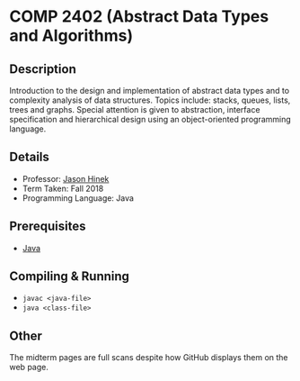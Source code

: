 # COMP 2402 (Abstract Data Types and Algorithms)

## Description 
Introduction to the design and implementation of abstract data types and to complexity analysis of data structures. Topics include: stacks, queues, lists, trees and graphs. Special attention is given to abstraction, interface specification and hierarchical design using an object-oriented programming language.

## Details
* Professor: [Jason Hinek](https://carleton.ca/scs/people/m-jason-hinek/)
* Term Taken: Fall 2018
* Programming Language: Java

## Prerequisites
* [Java](https://www.oracle.com/technetwork/java/javase/downloads/index.html)

## Compiling & Running
* `javac <java-file>`  
* `java <class-file>`

## Other
The midterm pages are full scans despite how GitHub displays them on the web page.